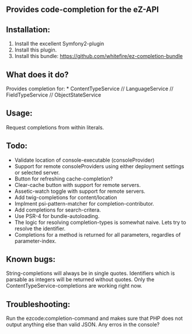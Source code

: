 Provides code-completion for the eZ-API
---------------------------------------

Installation:
-------------
1. Install the excellent Symfony2-plugin
2. Install this plugin.
3. Install this bundle: https://github.com/whitefire/ez-completion-bundle

What does it do?
----------------
Provides completion for:
    * ContentTypeService
    // LanguageService
    // FieldTypeService
    // ObjectStateService

Usage:
------

Request completions from within literals.

Todo:
-----
* Validate location of console-executable (consoleProvider)
* Support for remote consoleProviders using either deployment settings or selected server.
* Button for refreshing cache-completion?
* Clear-cache button with support for remote servers.
* Assetic-watch toggle with support for remote servers.
* Add twig-completions for content/location
* Implment psi-pattern-matcher for completion-contributor.
* Add completions for search-critera.
* Use PSR-4 for bundle-autoloading.
* The logic for resolving completion-types is somewhat naive. Lets try to resolve the identifier.
* Completions for a method is returned for all parameters, regardles of parameter-index.

Known bugs:
----------
String-completions will always be in single quotes.
Identifiers which is parsable as integers will be returned without quotes.
Only the ContentTypeService-completions are working right now.

Troubleshooting:
----------------
Run the ezcode:completion-command and makes sure that PHP does not output anything else than valid JSON.
Any erros in the console?
